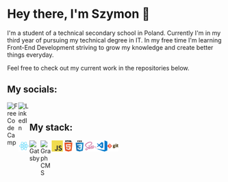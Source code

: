 # Hey there, I'm Szymon 👋

I'm a student of a technical secondary school in Poland. Currently I'm in my third year of pursuing my technical degree in IT. In my free time I'm learning Front-End Development striving to grow my knowledge and create better things everyday.

Feel free to check out my current work in the repositories below.

## My socials:

[<img align="left" alt="FreeCodeCamp" width="26px" src="https://media-exp1.licdn.com/dms/image/C4E0BAQGLKj3JHcof0w/company-logo_200_200/0/1589990867649?e=2159024400&v=beta&t=V8puy6s_dYMSAsGHDbhTWfKdLkqoQD5NBhIv3kkmJMQ" />](https://www.freecodecamp.org/rekeye)
[<img align="left" alt="LinkedIn" width="26px" src="https://lh3.googleusercontent.com/proxy/cgijzdGj-EbzixQCVthmR3bv7ZNTs2kzem4wTP_qM1xkAzl0nlmTkh_uohUzw6N556p59c5M7EHbG-VEGoo4FZWCdxM4pS0LyPdAxwUPtDtTae_1-xc8wqL4L48hyT-D8TwF" />](https://www.linkedin.com/in/szymon-paluch-89b329212)

<br/>

## My stack:

[<img align="left" alt="React" width="26px" src="https://raw.githubusercontent.com/github/explore/80688e429a7d4ef2fca1e82350fe8e3517d3494d/topics/react/react.png" />](https://reactjs.org)
[<img align="left" alt="Gatsby" width="26px"  src="https://www.gatsbyjs.com/Gatsby-Monogram.svg" />](https://www.gatsbyjs.com/)
[<img align="left" alt="GraphCMS" width="26px" src="https://pbs.twimg.com/profile_images/1240607161639632896/65lOOz86.jpg" />](https://graphcms.com)
[<img align="left" alt="JavaScript" width="26px" src="https://raw.githubusercontent.com/github/explore/80688e429a7d4ef2fca1e82350fe8e3517d3494d/topics/javascript/javascript.png" />](https://www.javascript.com)
<img align="left" alt="HTML5" width="26px" src="https://raw.githubusercontent.com/github/explore/80688e429a7d4ef2fca1e82350fe8e3517d3494d/topics/html/html.png" />
<img align="left" alt="CSS3" width="26px" src="https://raw.githubusercontent.com/github/explore/80688e429a7d4ef2fca1e82350fe8e3517d3494d/topics/css/css.png" />
[<img align="left" alt="Sass" width="26px" src="https://raw.githubusercontent.com/github/explore/80688e429a7d4ef2fca1e82350fe8e3517d3494d/topics/sass/sass.png" />](https://sass-lang.com)
[<img align="left" alt="Visual Studio Code" width="26px" src="https://raw.githubusercontent.com/github/explore/80688e429a7d4ef2fca1e82350fe8e3517d3494d/topics/visual-studio-code/visual-studio-code.png" />](https://code.visualstudio.com)
[<img align="left" alt="Git" width="26px" src="https://raw.githubusercontent.com/github/explore/80688e429a7d4ef2fca1e82350fe8e3517d3494d/topics/git/git.png" />](https://git-scm.com)

